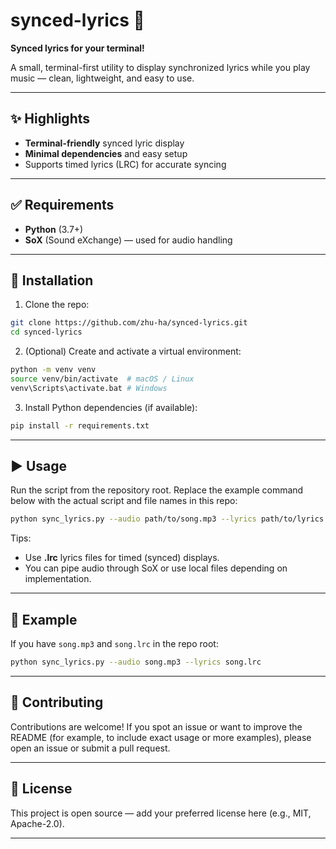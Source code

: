 # synced-lyrics 🎵

**Synced lyrics for your terminal!**

A small, terminal-first utility to display synchronized lyrics while you play music — clean, lightweight, and easy to use.

---

## ✨ Highlights
- **Terminal-friendly** synced lyric display  
- **Minimal dependencies** and easy setup  
- Supports timed lyrics (LRC) for accurate syncing

---

## ✅ Requirements
- **Python** (3.7+)  
- **SoX** (Sound eXchange) — used for audio handling

---

## 🚀 Installation
1. Clone the repo:
```bash
git clone https://github.com/zhu-ha/synced-lyrics.git
cd synced-lyrics
```

2. (Optional) Create and activate a virtual environment:
```bash
python -m venv venv
source venv/bin/activate  # macOS / Linux
venv\Scripts\activate.bat # Windows
```

3. Install Python dependencies (if available):
```bash
pip install -r requirements.txt
```

---

## ▶️ Usage
Run the script from the repository root. Replace the example command below with the actual script and file names in this repo:

```bash
python sync_lyrics.py --audio path/to/song.mp3 --lyrics path/to/lyrics.lrc
```

Tips:
- Use **.lrc** lyrics files for timed (synced) displays.
- You can pipe audio through SoX or use local files depending on implementation.

---

## 🧩 Example
If you have `song.mp3` and `song.lrc` in the repo root:
```bash
python sync_lyrics.py --audio song.mp3 --lyrics song.lrc
```

---

## 🤝 Contributing
Contributions are welcome! If you spot an issue or want to improve the README (for example, to include exact usage or more examples), please open an issue or submit a pull request.

---

## 📄 License
This project is open source — add your preferred license here (e.g., MIT, Apache-2.0).

---
